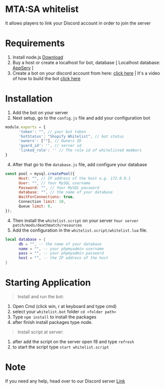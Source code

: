 # MTA:SA whitelist

It allows players to link your Discord account in order to join the server

# Requirements

1. Install node.js [Download](https://nodejs.org/en)
2. Buy a host or create a localhost for bot, database [ Localhost database: [AppServ](https://www.appserv.org/en/download/) ]
3. Create a bot on your discord account from here: [click here](https://discord.com/developers/applications) | It's a video of how to build the bot [click here](https://www.youtube.com/watch?v=GvK-ZigEV4Q)

# Installation

1. Add the bot on your server
2. Next setup, go to the `config.js` file and add your configuration bot

```js
module.exports = {
      'token': "", // your bot token
      'botStatus': "Shopify Whitelist", // bot status
      'owners': [""], // Owners ID
      'guard_id': '', // server id
      'linked_role': '' // The role id of whitelisted members
}
```

4. After that go to the `database.js` file, add configure your database

```js
const pool = mysql.createPool({
      Host: "", // IP address of the host e.g. 172.0.0.1
      User: "", // Your MySQL username
      Password: "", // Your MySQL password
      database: "", // the name of your database
      WaitForConnections: true,
      Connection limit: 10,
      Queue limit: 0,
});
```

4. Then install the `whitelist.script` on your server `Your server patch/mods/deathmatch/resources`
5. Add the configuration in the `whitelist.script/whitelist.lua` file.

```lua
local database = {
      db = "", -- the name of your database
      name = "", -- your phpmyadmin username
      pass = "", -- your phpmyadmin password
      host = "", -- the IP address of the host
}
```

# Starting Application

> Install and run the bot:

1. Open Cmd (click win, r at keyboard and type cmd)
2. select your `whitelist.bot` folder `cd <folder path>`
3. Type `npm install` to install the packages
4. after finish install packages type node.

> Install script at server:

1. after add the script on the server open f8 and type `refresh`
2. to start the script type `start whitelist.script`

# Note

If you need any help, head over to our Discord server [Link](https://discord.gg/8TkJ2s8NtD)
